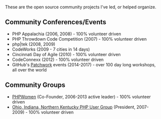 These are the open source community projects I've led, or helped organize.

## Community Conferences/Events

 - PHP Appalachia (2006, 2008) - 100% volunteer driven
 - PHP Throwdown Code Competition (2007) - 100% volunteer driven
 - php|tek (2008, 2009)
 - CodeWorks (2009 - 7 cities in 14 days)
 - Cincinnati Day of Agile (2010) - 100% volunteer driven
 - CodeConnexx (2012) - 100% volunteer driven
 - GitHub's [Patchwork](https://patchwork.github.io) events (2014-2017) - over 100 day long workshops, all over the world
 
 ## Community Groups
 
  - [PHPWomen](phpwomen.org) (Co-Founder, 2006-2013 active leader) - 100% volunteer driven
  - [Ohio, Indiana, Northern Kentucky PHP User Group](http://oink-pug.org) (President, 2007-2009) - 100% volunteer driven
 
